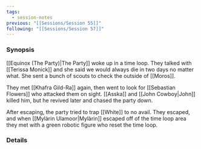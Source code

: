 ```yaml
---
tags:
  - session-notes
previous: "[[Sessions/Session 55]]"
following: "[[Sessions/Session 57]]"
---
```

### Synopsis
[[Equinox (The Party)|The Party]] woke up in a time loop. They talked with [[Terissa Monick]] and she said we would always die in two days no matter what. She sent a bunch of scouts to check the outside of [[Moros]].

They met [[Khafra Gild-Ra]] again, then went to look for [[Sebastian Flowers]] who attacked them on sight. [[Asska]] and [[John Cowboy|John]] killed him, but he revived later and chased the party down.

After escaping, the party tried to trap [[White]] to no avail. They escaped, and when [[Mylàrin Ulamoor|Mylàrin]] escaped off of the time loop area they met with a green robotic figure who reset the time loop.

### Details

